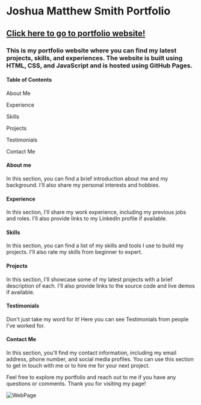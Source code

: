 <h1>Joshua Matthew Smith Portfolio</ph1>
<h2><a href="Joshuamattewsmithportfolio.web.app">Click here to go to portfolio website!</a></h2>

<h3>This is my portfolio website where you can find my latest projects, skills, and experiences. The website is built using HTML, CSS, and JavaScript and is hosted using GitHub Pages.</h3>

<h4>Table of Contents</h4>
<p>About Me</p>
<p>Experience</p>
<p>Skills</p>
<p>Projects</p>
<p>Testimonials</p>
<p>Contact Me</p>

<h4>About me</h4>
<p>In this section, you can find a brief introduction about me and my background. I'll also share my personal interests and hobbies.</p>

<h4>Experience</h4>
<p>In this section, I'll share my work experience, including my previous jobs and roles. I'll also provide links to my LinkedIn profile if available.</p>

<h4>Skills</h4>
<p>In this section, you can find a list of my skills and tools I use to build my projects. I'll also rate my skills from beginner to expert.</p>

<h4>Projects</h4>
<p>In this section, I'll showcase some of my latest projects with a brief description of each. I'll also provide links to the source code and live demos if available.</p>

<h4>Testimonials</h4>
<p>Don't just take my word for it! Here you can see Testimonials from people I've worked for.</p>

<h4>Contact Me</h4>
<p>In this section, you'll find my contact information, including my email address, phone number, and social media profiles. You can use this section to get in touch with me or to hire me for your next project.</p>

<p>Feel free to explore my portfolio and reach out to me if you have any questions or comments. Thank you for visiting my page!</p>


![WebPage](https://github.com/xxjmsxx/JoshuaMatthewSmithPortfolio/assets/111142848/fa440a70-620f-422c-a7bf-a2c02b49ea7e)
